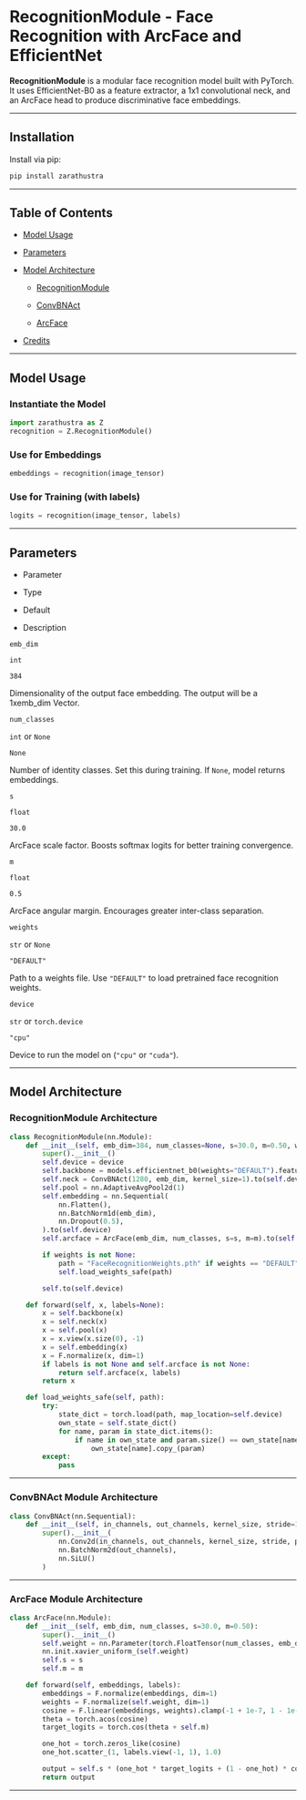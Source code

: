 



# RecognitionModule - Face Recognition with ArcFace and EfficientNet

**RecognitionModule** is a modular face recognition model built with PyTorch. It uses EfficientNet-B0 as a feature extractor, a 1x1 convolutional neck, and an ArcFace head to produce discriminative face embeddings.

---

## Installation

Install via pip:

```bash
pip install zarathustra

```

----------

## Table of Contents

-   [Model Usage](https://chatgpt.com/?temporary-chat=true#model-usage)
    
-   [Parameters](https://chatgpt.com/?temporary-chat=true#parameters)
    
-   [Model Architecture](https://chatgpt.com/?temporary-chat=true#model-architecture)
    
    -   [RecognitionModule](https://chatgpt.com/?temporary-chat=true#recognitionmodule-architecture)
        
    -   [ConvBNAct](https://chatgpt.com/?temporary-chat=true#convbnact-module-architecture)
        
    -   [ArcFace](https://chatgpt.com/?temporary-chat=true#arcface-module-architecture)
        
-   [Credits](https://chatgpt.com/?temporary-chat=true#credits)
    

----------

## Model Usage

### Instantiate the Model

```python
import zarathustra as Z
recognition = Z.RecognitionModule()

```

### Use for Embeddings

```python
embeddings = recognition(image_tensor)

```

### Use for Training (with labels)

```python
logits = recognition(image_tensor, labels)

```

----------

## Parameters

- Parameter

- Type

- Default

- Description


`emb_dim`

`int`

`384`

Dimensionality of the output face embedding. The output will be a 1xemb_dim Vector.

`num_classes`

`int` or `None`

`None`

Number of identity classes. Set this during training. If `None`, model returns embeddings.

`s`

`float`

`30.0`

ArcFace scale factor. Boosts softmax logits for better training convergence.

`m`

`float`

`0.5`

ArcFace angular margin. Encourages greater inter-class separation.

`weights`

`str` or `None`

`"DEFAULT"`

Path to a weights file. Use `"DEFAULT"` to load pretrained face recognition weights.

`device`

`str` or `torch.device`

`"cpu"`

Device to run the model on (`"cpu"` or `"cuda"`).

----------

## Model Architecture

### RecognitionModule Architecture

```python
class RecognitionModule(nn.Module):
    def __init__(self, emb_dim=384, num_classes=None, s=30.0, m=0.50, weights="DEFAULT", device="cpu"):
        super().__init__()
        self.device = device
        self.backbone = models.efficientnet_b0(weights="DEFAULT").features.to(self.device)
        self.neck = ConvBNAct(1280, emb_dim, kernel_size=1).to(self.device)
        self.pool = nn.AdaptiveAvgPool2d(1)
        self.embedding = nn.Sequential(
            nn.Flatten(),
            nn.BatchNorm1d(emb_dim),
            nn.Dropout(0.5),
        ).to(self.device)
        self.arcface = ArcFace(emb_dim, num_classes, s=s, m=m).to(self.device) if num_classes is not None else None

        if weights is not None:
            path = "FaceRecognitionWeights.pth" if weights == "DEFAULT" else weights
            self.load_weights_safe(path)

        self.to(self.device)

    def forward(self, x, labels=None):
        x = self.backbone(x)
        x = self.neck(x)
        x = self.pool(x)
        x = x.view(x.size(0), -1)
        x = self.embedding(x)
        x = F.normalize(x, dim=1)
        if labels is not None and self.arcface is not None:
            return self.arcface(x, labels)
        return x

    def load_weights_safe(self, path):
        try:
            state_dict = torch.load(path, map_location=self.device)
            own_state = self.state_dict()
            for name, param in state_dict.items():
                if name in own_state and param.size() == own_state[name].size():
                    own_state[name].copy_(param)
        except:
            pass

```

----------

### ConvBNAct Module Architecture

```python
class ConvBNAct(nn.Sequential):
    def __init__(self, in_channels, out_channels, kernel_size, stride=1, padding=0):
        super().__init__(
            nn.Conv2d(in_channels, out_channels, kernel_size, stride, padding, bias=False),
            nn.BatchNorm2d(out_channels),
            nn.SiLU()
        )

```

----------

### ArcFace Module Architecture

```python
class ArcFace(nn.Module):
    def __init__(self, emb_dim, num_classes, s=30.0, m=0.50):
        super().__init__()
        self.weight = nn.Parameter(torch.FloatTensor(num_classes, emb_dim))
        nn.init.xavier_uniform_(self.weight)
        self.s = s
        self.m = m

    def forward(self, embeddings, labels):
        embeddings = F.normalize(embeddings, dim=1)
        weights = F.normalize(self.weight, dim=1)
        cosine = F.linear(embeddings, weights).clamp(-1 + 1e-7, 1 - 1e-7)
        theta = torch.acos(cosine)
        target_logits = torch.cos(theta + self.m)

        one_hot = torch.zeros_like(cosine)
        one_hot.scatter_(1, labels.view(-1, 1), 1.0)

        output = self.s * (one_hot * target_logits + (1 - one_hot) * cosine)
        return output

```

----------

